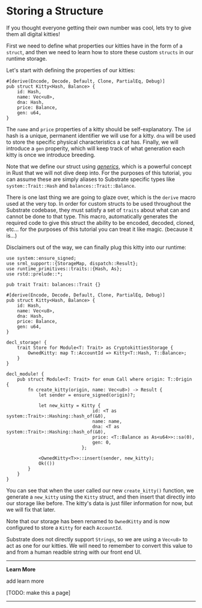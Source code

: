 Storing a Structure
===

If you thought everyone getting their own number was cool, lets try to give them all digital kitties!

First we need to define what properties our kitties have in the form of a `struct`, and then we need to learn how to store these custom `structs` in our runtime storage.

Let's start with defining the properties of our kitties:

```
#[derive(Encode, Decode, Default, Clone, PartialEq, Debug)]
pub struct Kitty<Hash, Balance> {
    id: Hash,
    name: Vec<u8>,
    dna: Hash,
    price: Balance,
    gen: u64,
}
```

The `name` and `price` properties of a kitty should be self-explanatory. The `id` hash is a unique, permanent identifier we will use for a kitty. `dna` will be used to store the specific physical characteristics a cat has. Finally, we will introduce a `gen` properity, which will keep track of what generation each kitty is once we introduce breeding.

Note that we define our struct using [*generics*](https://doc.rust-lang.org/rust-by-example/generics.html), which is a powerful concept in Rust that we will not dive deep into. For the purposes of this tutorial, you can assume these are simply aliases to Substrate specific types like `system::Trait::Hash` and `balances::Trait::Balance`.

There is one last thing we are going to glaze over, which is the `derive` macro used at the very top. In order for custom structs to be used throughout the Substrate codebase, they must satisfy a set of `traits` about what can and cannot be done to that type. This macro, automatically generates the required code to give this struct the ability to be encoded, decoded, cloned, etc... for the purposes of this tutorial you can treat it like magic. (because it is...)

Disclaimers out of the way, we can finally plug this kitty into our runtime:

```
use system::ensure_signed;
use srml_support::{StorageMap, dispatch::Result};
use runtime_primitives::traits::{Hash, As};
use rstd::prelude::*;

pub trait Trait: balances::Trait {}

#[derive(Encode, Decode, Default, Clone, PartialEq, Debug)]
pub struct Kitty<Hash, Balance> {
    id: Hash,
    name: Vec<u8>,
    dna: Hash,
    price: Balance,
    gen: u64,
}

decl_storage! {
    trait Store for Module<T: Trait> as CryptokittiesStorage {
        OwnedKitty: map T::AccountId => Kitty<T::Hash, T::Balance>;
    }
}

decl_module! {
    pub struct Module<T: Trait> for enum Call where origin: T::Origin {
        fn create_kitty(origin, name: Vec<u8>) -> Result {
            let sender = ensure_signed(origin)?;

            let new_kitty = Kitty {
                                id: <T as system::Trait>::Hashing::hash_of(&0),
                                name: name,
                                dna: <T as system::Trait>::Hashing::hash_of(&0),
                                price: <T::Balance as As<u64>>::sa(0),
                                gen: 0,
                            };

            <OwnedKitty<T>>::insert(sender, new_kitty);
            Ok(())
        }
    }
}
```

You can see that when the user called our new `create_kitty()` function, we generate a `new_kitty` using the `Kitty` struct, and then insert that directly into our storage like before. The kitty's data is just filler information for now, but we will fix that later.

Note that our storage has been renamed to `OwnedKitty` and is now configured to store a `Kitty` for each `AccountId`.

Substrate does not directly support `Strings`, so we are using a `Vec<u8>` to act as one for our kitties. We will need to remember to convert this value to and from a human readble string with our front end UI.

---
**Learn More**

add learn more

[TODO: make this a page]

---